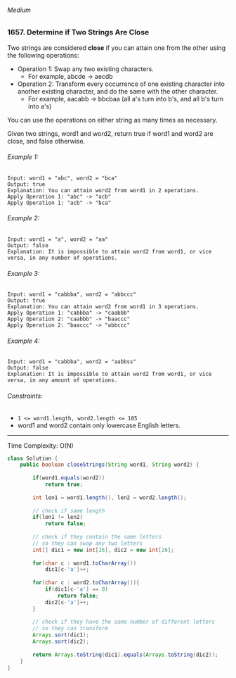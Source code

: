 ###### Medium

### 1657. Determine if Two Strings Are Close

Two strings are considered **close** if you can attain one from the other using the following operations:
- Operation 1: Swap any two existing characters.
   - For example, abcde -> aecdb
- Operation 2: Transform every occurrence of one existing character into another existing character, and do the same with the other character.
   - For example, aacabb -> bbcbaa (all a's turn into b's, and all b's turn into a's)

You can use the operations on either string as many times as necessary.  

Given two strings, word1 and word2, return true if word1 and word2 are close, and false otherwise.


###### Example 1:
```
Input: word1 = "abc", word2 = "bca"
Output: true
Explanation: You can attain word2 from word1 in 2 operations.
Apply Operation 1: "abc" -> "acb"
Apply Operation 1: "acb" -> "bca"
```

###### Example 2:
```
Input: word1 = "a", word2 = "aa"
Output: false
Explanation: It is impossible to attain word2 from word1, or vice versa, in any number of operations.
```
###### Example 3:
```
Input: word1 = "cabbba", word2 = "abbccc"
Output: true
Explanation: You can attain word2 from word1 in 3 operations.
Apply Operation 1: "cabbba" -> "caabbb"
Apply Operation 2: "caabbb" -> "baaccc"
Apply Operation 2: "baaccc" -> "abbccc"
```

###### Example 4:
```
Input: word1 = "cabbba", word2 = "aabbss"
Output: false
Explanation: It is impossible to attain word2 from word1, or vice versa, in any amount of operations.
```

###### Constraints:
- `1 <= word1.length, word2.length <= 105`
- word1 and word2 contain only lowercase English letters.

***

Time Complexity: O(N)

```java
class Solution {
    public boolean closeStrings(String word1, String word2) {
        
        if(word1.equals(word2))
            return true;
        
        int len1 = word1.length(), len2 = word2.length();
        
        // check if same length
        if(len1 != len2)
            return false;
        
        // check if they contain the same letters
        // so they can swap any two letters
        int[] dic1 = new int[26], dic2 = new int[26];
        
        for(char c : word1.toCharArray())
            dic1[c-'a']++;
        
        for(char c : word2.toCharArray()){
            if(dic1[c-'a'] == 0)
                return false;
            dic2[c-'a']++;
        }
        
        // check if they have the same number of different letters
        // so they can transform
        Arrays.sort(dic1);
        Arrays.sort(dic2);
        
        return Arrays.toString(dic1).equals(Arrays.toString(dic2));
    }
}
```
